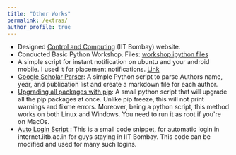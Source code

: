 ```yaml
---
title: "Other Works"
permalink: /extras/
author_profile: true
---
```




* Designed [Control and Computing](https://www.ee.iitb.ac.in/~ccgroup/) (IIT Bombay) website.
* Conducted Basic Python Workshop. Files: [workshop ipython files](https://github.com/ayansengupta17/PythonWorkshop)
* A simple script for instant notification on ubuntu and your android mobile. I used it for placement notifications. [Link](https://github.com/ayansengupta17/PlacementNotifierIITB)
* [Google Scholar Parser](https://github.com/ayansengupta17/GoogleScholarParser): A simple Python script to parse Authors name, year, and publication list and create a markdown file for each author.
* [Upgrading all packages with pip](https://github.com/ayansengupta17/Upgrading-all-packages-with-pip): A small python script that will upgrade all the pip packages at once. Unlike pip freeze, this will not print warnings and fixme errors.
Moreover, being a python script, this method works on both Linux and Windows. You need to run it as root if you're on MacOs.
* [Auto Login Script](https://github.com/ayansengupta17/Auto_login-V0.1) : This is a small code snippet, for automatic login in internet.iitb.ac.in for guys staying in IIT Bombay. This code can be modified and used for many such logins.



